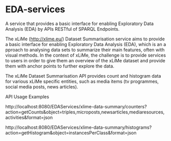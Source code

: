 # EDA-services
A service that provides a basic interface for enabling Exploratory Data Analysis (EDA) by APIs RESTful of SPARQL Endpoints.

The xLiMe (http://xlime.eu/) Dataset Summarisation service aims to provide a basic interface for enabling Exploratory Data Analysis (EDA), which is an a pproach to analysing data sets to summarize their main features, often with visual methods. In the context of xLiMe, the challenge is to provide services to users in order to give them an overview of the xLiMe dataset and provide them with anchor points to further explore the data. 

The xLiMe Dataset Summarisation API provides count and histogram data for various xLiMe specific entities, such as media items (tv programmes, social media posts, news articles).

API Usage Examples

http://localhost:8080/EDAServices/xlime-data-summary/counters?action=getCounts&object=triples,microposts,newsarticles,mediaresources,activities&format=json

http://localhost:8080/EDAServices/xlime-data-summary/histograms?action=getHistogram&object=instancesPerClass&format=json 

